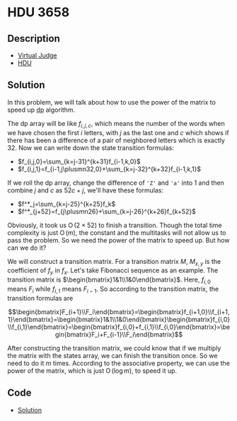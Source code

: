 # HDU 3658

## Description

- [Virtual Judge](https://vjudge.net/problem/HDU-3658)
- [HDU](http://acm.hdu.edu.cn/showproblem.php?pid=3658)

## Solution

In this problem, we will talk about how to use the power of the matrix to speed up <abbr title="dynamic programming">dp</abbr> algorithm.

The dp array will be like $f_{i,j,c}$, which means the number of the words when we have chosen the first $i$ letters, with $j$ as the last one and $c$ which shows if there has been a difference of a pair of neighbored letters which is exactly 32. Now we can write down the state transition formulas:

- $f_{i,j,0}=\sum_{k=j-31}^{k+31}f_{i-1,k,0}$
- $f_{i,j,1}=f_{i-1,j\plusmn32,0}+\sum_{k=j-32}^{k+32}f_{i-1,k,1}$

If we roll the dp array, change the difference of `'Z'` and `'a'` into 1 and then combine $j$ and $c$ as $52c+j$, we'll have these formulas:

- $f^*_j=\sum_{k=j-25}^{k+25}f_k$
- $f^*_{j+52}=f_{j\plusmn26}+\sum_{k=j-26}^{k+26}f_{k+52}$

Obviously, it took us $\operatorname{O}(2\times52)$ to finish a transition. Though the total time complexity is just $\operatorname{O}(m)$, the constant and the multitasks will not allow us to pass the problem. So we need the power of the matrix to speed up. But how can we do it?

We will construct a transition matrix. For a transition matrix $M$, $M_{x,y}$ is the coefficient of $f_y$ in $f_x$. Let's take Fibonacci sequence as an example. The transition matrix is $\begin{bmatrix}1&1\\1&0\end{bmatrix}$. Here, $f_{i,0}$ means $F_i$ while $f_{i,1}$ means $F_{i-1}$. So according to the transition matrix, the transition formulas are

$$\begin{bmatrix}F_{i+1}\\F_i\end{bmatrix}=\begin{bmatrix}f_{i+1,0}\\f_{i+1,1}\end{bmatrix}=\begin{bmatrix}1&1\\1&0\end{bmatrix}\begin{bmatrix}f_{i,0}\\f_{i,1}\end{bmatrix}=\begin{bmatrix}f_{i,0}+f_{i,1}\\f_{i,0}\end{bmatrix}=\begin{bmatrix}F_i+F_{i-1}\\F_i\end{bmatrix}$$

After constructing the transition matrix, we could know that if we multiply the matrix with the states array, we can finish the transition once. So we need to do it $m$ times. According to the associative property, we can use the power of the matrix, which is just $\operatorname{O}(\log m)$, to speed it up.

## Code

- [Solution](HDU.3658.0.cpp)
